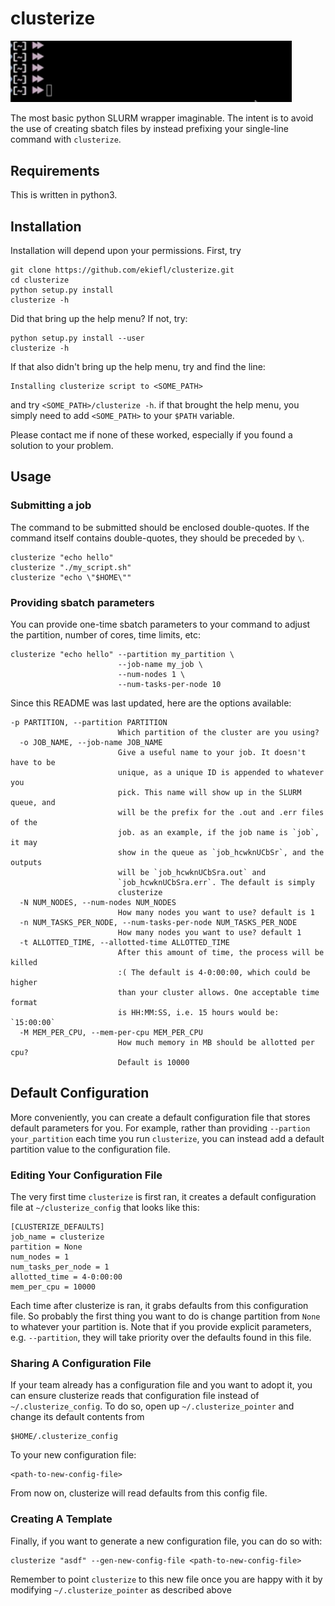 # clusterize


<img src="clusterize_demo.gif" width="450" />

The most basic python SLURM wrapper imaginable. The intent is to avoid the use of creating sbatch files by instead prefixing your single-line command with `clusterize`.

## Requirements

This is written in python3.

## Installation

Installation will depend upon your permissions. First, try

```
git clone https://github.com/ekiefl/clusterize.git
cd clusterize
python setup.py install
clusterize -h
```

Did that bring up the help menu? If not, try:

```
python setup.py install --user
clusterize -h
```

If that also didn't bring up the help menu, try and find the line:

```
Installing clusterize script to <SOME_PATH>
```

and try `<SOME_PATH>/clusterize -h`. if that brought the help menu, you simply need to add `<SOME_PATH>` to your `$PATH` variable.

Please contact me if none of these worked, especially if you found a solution to your problem.


## Usage

### Submitting a job

The command to be submitted should be enclosed double-quotes. If the command itself contains double-quotes, they should be preceded by `\`.

```
clusterize "echo hello"
clusterize "./my_script.sh"
clusterize "echo \"$HOME\""
```

### Providing sbatch parameters

You can provide one-time sbatch parameters to your command to adjust the partition, number of cores, time limits, etc:

```
clusterize "echo hello" --partition my_partition \
                        --job-name my_job \
                        --num-nodes 1 \
                        --num-tasks-per-node 10
```

Since this README was last updated, here are the options available:

```
-p PARTITION, --partition PARTITION
                        Which partition of the cluster are you using?
  -o JOB_NAME, --job-name JOB_NAME
                        Give a useful name to your job. It doesn't have to be
                        unique, as a unique ID is appended to whatever you
                        pick. This name will show up in the SLURM queue, and
                        will be the prefix for the .out and .err files of the
                        job. as an example, if the job name is `job`, it may
                        show in the queue as `job_hcwknUCbSr`, and the outputs
                        will be `job_hcwknUCbSra.out` and
                        `job_hcwknUCbSra.err`. The default is simply
                        clusterize
  -N NUM_NODES, --num-nodes NUM_NODES
                        How many nodes you want to use? default is 1
  -n NUM_TASKS_PER_NODE, --num-tasks-per-node NUM_TASKS_PER_NODE
                        How many nodes you want to use? default 1
  -t ALLOTTED_TIME, --allotted-time ALLOTTED_TIME
                        After this amount of time, the process will be killed
                        :( The default is 4-0:00:00, which could be higher
                        than your cluster allows. One acceptable time format
                        is HH:MM:SS, i.e. 15 hours would be: `15:00:00`
  -M MEM_PER_CPU, --mem-per-cpu MEM_PER_CPU
                        How much memory in MB should be allotted per cpu?
                        Default is 10000
```

## Default Configuration

More conveniently, you can create a default configuration file that stores default parameters for you. For example, rather than providing `--partion your_partition` each time you run `clusterize`, you can instead add a default partition value to the configuration file.

### Editing Your Configuration File

The very first time `clusterize` is first ran, it creates a default configuration file at `~/clusterize_config` that looks like this:

```
[CLUSTERIZE_DEFAULTS]
job_name = clusterize
partition = None
num_nodes = 1
num_tasks_per_node = 1
allotted_time = 4-0:00:00
mem_per_cpu = 10000

```

Each time after clusterize is ran, it grabs defaults from this configuration file. So probably the first thing you want to do is change partition from `None` to whatever your partition is. Note that if you provide explicit parameters, e.g. `--partition`, they will take priority over the defaults found in this file.

### Sharing A Configuration File

If your team already has a configuration file and you want to adopt it, you can ensure clusterize reads that configuration file instead of `~/.clusterize_config`. To do so, open up `~/.clusterize_pointer` and change its default contents from

```
$HOME/.clusterize_config
```

To your new configuration file:

```
<path-to-new-config-file>
```

From now on, clusterize will read defaults from this config file.

### Creating A Template

Finally, if you want to generate a new configuration file, you can do so with:

```
clusterize "asdf" --gen-new-config-file <path-to-new-config-file>
```

Remember to point `clusterize` to this new file once you are happy with it by modifying `~/.clusterize_pointer` as described above

